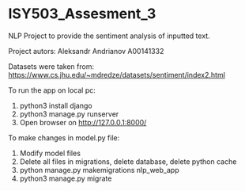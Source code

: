 # ISY503_Assesment_3
NLP Project to provide the sentiment analysis of inputted text. 

Project autors:
Aleksandr Andrianov A00141332

Datasets were taken from:
https://www.cs.jhu.edu/~mdredze/datasets/sentiment/index2.html

To run the app on local pc:

1. python3 install django
2. python3 manage.py runserver
3. Open browser on http://127.0.0.1:8000/

To make changes in model.py file:

1. Modify model files
2. Delete all files in migrations, delete database, delete python cache
3. python manage.py makemigrations nlp_web_app
4. python3 manage.py migrate

